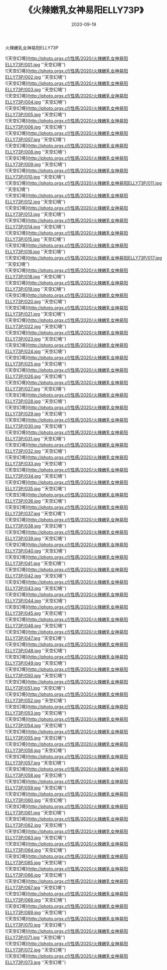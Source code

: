 ﻿---
layout: post
title: 《火辣嫩乳女神易阳ELLY73P》
date: 2020-09-19
img: http://photo.orgx.cf/性感/2020/火辣嫩乳女神易阳ELLY73P/000.jpg
tags: [美女,性感,泳衣]
---

火辣嫩乳女神易阳ELLY73P



![天空幻境](http://photo.orgx.cf/性感/2020/火辣嫩乳女神易阳ELLY73P/001.jpg ''天空幻境'')<br>
![天空幻境](http://photo.orgx.cf/性感/2020/火辣嫩乳女神易阳ELLY73P/002.jpg ''天空幻境'')<br>
![天空幻境](http://photo.orgx.cf/性感/2020/火辣嫩乳女神易阳ELLY73P/003.jpg ''天空幻境'')<br>
![天空幻境](http://photo.orgx.cf/性感/2020/火辣嫩乳女神易阳ELLY73P/004.jpg ''天空幻境'')<br>
![天空幻境](http://photo.orgx.cf/性感/2020/火辣嫩乳女神易阳ELLY73P/005.jpg ''天空幻境'')<br>
![天空幻境](http://photo.orgx.cf/性感/2020/火辣嫩乳女神易阳ELLY73P/006.jpg ''天空幻境'')<br>
![天空幻境](http://photo.orgx.cf/性感/2020/火辣嫩乳女神易阳ELLY73P/007.jpg ''天空幻境'')<br>
![天空幻境](http://photo.orgx.cf/性感/2020/火辣嫩乳女神易阳ELLY73P/008.jpg ''天空幻境'')<br>
![天空幻境](http://photo.orgx.cf/性感/2020/火辣嫩乳女神易阳ELLY73P/009.jpg ''天空幻境'')<br>
![天空幻境](http://photo.orgx.cf/性感/2020/火辣嫩乳女神易阳ELLY73P/010.jpg ''天空幻境'')<br>
![天空幻境](http://photo.orgx.cf/性感/2020/火辣嫩乳女神易阳ELLY73P/011.jpg ''天空幻境'')<br>
![天空幻境](http://photo.orgx.cf/性感/2020/火辣嫩乳女神易阳ELLY73P/012.jpg ''天空幻境'')<br>
![天空幻境](http://photo.orgx.cf/性感/2020/火辣嫩乳女神易阳ELLY73P/013.jpg ''天空幻境'')<br>
![天空幻境](http://photo.orgx.cf/性感/2020/火辣嫩乳女神易阳ELLY73P/014.jpg ''天空幻境'')<br>
![天空幻境](http://photo.orgx.cf/性感/2020/火辣嫩乳女神易阳ELLY73P/015.jpg ''天空幻境'')<br>
![天空幻境](http://photo.orgx.cf/性感/2020/火辣嫩乳女神易阳ELLY73P/016.jpg ''天空幻境'')<br>
![天空幻境](http://photo.orgx.cf/性感/2020/火辣嫩乳女神易阳ELLY73P/017.jpg ''天空幻境'')<br>
![天空幻境](http://photo.orgx.cf/性感/2020/火辣嫩乳女神易阳ELLY73P/018.jpg ''天空幻境'')<br>
![天空幻境](http://photo.orgx.cf/性感/2020/火辣嫩乳女神易阳ELLY73P/019.jpg ''天空幻境'')<br>
![天空幻境](http://photo.orgx.cf/性感/2020/火辣嫩乳女神易阳ELLY73P/020.jpg ''天空幻境'')<br>
![天空幻境](http://photo.orgx.cf/性感/2020/火辣嫩乳女神易阳ELLY73P/021.jpg ''天空幻境'')<br>
![天空幻境](http://photo.orgx.cf/性感/2020/火辣嫩乳女神易阳ELLY73P/022.jpg ''天空幻境'')<br>
![天空幻境](http://photo.orgx.cf/性感/2020/火辣嫩乳女神易阳ELLY73P/023.jpg ''天空幻境'')<br>
![天空幻境](http://photo.orgx.cf/性感/2020/火辣嫩乳女神易阳ELLY73P/024.jpg ''天空幻境'')<br>
![天空幻境](http://photo.orgx.cf/性感/2020/火辣嫩乳女神易阳ELLY73P/025.jpg ''天空幻境'')<br>
![天空幻境](http://photo.orgx.cf/性感/2020/火辣嫩乳女神易阳ELLY73P/026.jpg ''天空幻境'')<br>
![天空幻境](http://photo.orgx.cf/性感/2020/火辣嫩乳女神易阳ELLY73P/027.jpg ''天空幻境'')<br>
![天空幻境](http://photo.orgx.cf/性感/2020/火辣嫩乳女神易阳ELLY73P/028.jpg ''天空幻境'')<br>
![天空幻境](http://photo.orgx.cf/性感/2020/火辣嫩乳女神易阳ELLY73P/029.jpg ''天空幻境'')<br>
![天空幻境](http://photo.orgx.cf/性感/2020/火辣嫩乳女神易阳ELLY73P/030.jpg ''天空幻境'')<br>
![天空幻境](http://photo.orgx.cf/性感/2020/火辣嫩乳女神易阳ELLY73P/031.jpg ''天空幻境'')<br>
![天空幻境](http://photo.orgx.cf/性感/2020/火辣嫩乳女神易阳ELLY73P/032.jpg ''天空幻境'')<br>
![天空幻境](http://photo.orgx.cf/性感/2020/火辣嫩乳女神易阳ELLY73P/033.jpg ''天空幻境'')<br>
![天空幻境](http://photo.orgx.cf/性感/2020/火辣嫩乳女神易阳ELLY73P/034.jpg ''天空幻境'')<br>
![天空幻境](http://photo.orgx.cf/性感/2020/火辣嫩乳女神易阳ELLY73P/035.jpg ''天空幻境'')<br>
![天空幻境](http://photo.orgx.cf/性感/2020/火辣嫩乳女神易阳ELLY73P/036.jpg ''天空幻境'')<br>
![天空幻境](http://photo.orgx.cf/性感/2020/火辣嫩乳女神易阳ELLY73P/037.jpg ''天空幻境'')<br>
![天空幻境](http://photo.orgx.cf/性感/2020/火辣嫩乳女神易阳ELLY73P/038.jpg ''天空幻境'')<br>
![天空幻境](http://photo.orgx.cf/性感/2020/火辣嫩乳女神易阳ELLY73P/039.jpg ''天空幻境'')<br>
![天空幻境](http://photo.orgx.cf/性感/2020/火辣嫩乳女神易阳ELLY73P/040.jpg ''天空幻境'')<br>
![天空幻境](http://photo.orgx.cf/性感/2020/火辣嫩乳女神易阳ELLY73P/041.jpg ''天空幻境'')<br>
![天空幻境](http://photo.orgx.cf/性感/2020/火辣嫩乳女神易阳ELLY73P/042.jpg ''天空幻境'')<br>
![天空幻境](http://photo.orgx.cf/性感/2020/火辣嫩乳女神易阳ELLY73P/043.jpg ''天空幻境'')<br>
![天空幻境](http://photo.orgx.cf/性感/2020/火辣嫩乳女神易阳ELLY73P/044.jpg ''天空幻境'')<br>
![天空幻境](http://photo.orgx.cf/性感/2020/火辣嫩乳女神易阳ELLY73P/045.jpg ''天空幻境'')<br>
![天空幻境](http://photo.orgx.cf/性感/2020/火辣嫩乳女神易阳ELLY73P/046.jpg ''天空幻境'')<br>
![天空幻境](http://photo.orgx.cf/性感/2020/火辣嫩乳女神易阳ELLY73P/047.jpg ''天空幻境'')<br>
![天空幻境](http://photo.orgx.cf/性感/2020/火辣嫩乳女神易阳ELLY73P/048.jpg ''天空幻境'')<br>
![天空幻境](http://photo.orgx.cf/性感/2020/火辣嫩乳女神易阳ELLY73P/049.jpg ''天空幻境'')<br>
![天空幻境](http://photo.orgx.cf/性感/2020/火辣嫩乳女神易阳ELLY73P/050.jpg ''天空幻境'')<br>
![天空幻境](http://photo.orgx.cf/性感/2020/火辣嫩乳女神易阳ELLY73P/051.jpg ''天空幻境'')<br>
![天空幻境](http://photo.orgx.cf/性感/2020/火辣嫩乳女神易阳ELLY73P/052.jpg ''天空幻境'')<br>
![天空幻境](http://photo.orgx.cf/性感/2020/火辣嫩乳女神易阳ELLY73P/053.jpg ''天空幻境'')<br>
![天空幻境](http://photo.orgx.cf/性感/2020/火辣嫩乳女神易阳ELLY73P/054.jpg ''天空幻境'')<br>
![天空幻境](http://photo.orgx.cf/性感/2020/火辣嫩乳女神易阳ELLY73P/055.jpg ''天空幻境'')<br>
![天空幻境](http://photo.orgx.cf/性感/2020/火辣嫩乳女神易阳ELLY73P/056.jpg ''天空幻境'')<br>
![天空幻境](http://photo.orgx.cf/性感/2020/火辣嫩乳女神易阳ELLY73P/057.jpg ''天空幻境'')<br>
![天空幻境](http://photo.orgx.cf/性感/2020/火辣嫩乳女神易阳ELLY73P/058.jpg ''天空幻境'')<br>
![天空幻境](http://photo.orgx.cf/性感/2020/火辣嫩乳女神易阳ELLY73P/059.jpg ''天空幻境'')<br>
![天空幻境](http://photo.orgx.cf/性感/2020/火辣嫩乳女神易阳ELLY73P/060.jpg ''天空幻境'')<br>
![天空幻境](http://photo.orgx.cf/性感/2020/火辣嫩乳女神易阳ELLY73P/061.jpg ''天空幻境'')<br>
![天空幻境](http://photo.orgx.cf/性感/2020/火辣嫩乳女神易阳ELLY73P/062.jpg ''天空幻境'')<br>
![天空幻境](http://photo.orgx.cf/性感/2020/火辣嫩乳女神易阳ELLY73P/063.jpg ''天空幻境'')<br>
![天空幻境](http://photo.orgx.cf/性感/2020/火辣嫩乳女神易阳ELLY73P/064.jpg ''天空幻境'')<br>
![天空幻境](http://photo.orgx.cf/性感/2020/火辣嫩乳女神易阳ELLY73P/065.jpg ''天空幻境'')<br>
![天空幻境](http://photo.orgx.cf/性感/2020/火辣嫩乳女神易阳ELLY73P/066.jpg ''天空幻境'')<br>
![天空幻境](http://photo.orgx.cf/性感/2020/火辣嫩乳女神易阳ELLY73P/067.jpg ''天空幻境'')<br>
![天空幻境](http://photo.orgx.cf/性感/2020/火辣嫩乳女神易阳ELLY73P/068.jpg ''天空幻境'')<br>
![天空幻境](http://photo.orgx.cf/性感/2020/火辣嫩乳女神易阳ELLY73P/069.jpg ''天空幻境'')<br>
![天空幻境](http://photo.orgx.cf/性感/2020/火辣嫩乳女神易阳ELLY73P/070.jpg ''天空幻境'')<br>
![天空幻境](http://photo.orgx.cf/性感/2020/火辣嫩乳女神易阳ELLY73P/071.jpg ''天空幻境'')<br>
![天空幻境](http://photo.orgx.cf/性感/2020/火辣嫩乳女神易阳ELLY73P/072.jpg ''天空幻境'')<br>
![天空幻境](http://photo.orgx.cf/性感/2020/火辣嫩乳女神易阳ELLY73P/073.jpg ''天空幻境'')<br>
